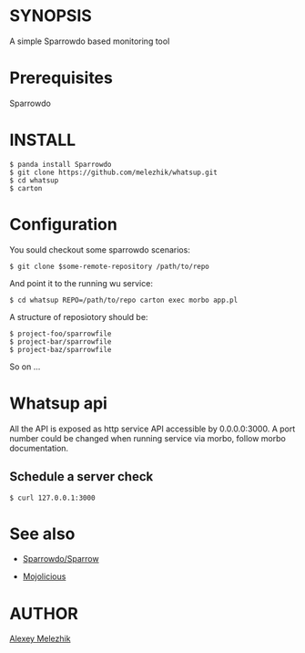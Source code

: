 # SYNOPSIS

A simple Sparrowdo based monitoring tool

# Prerequisites

Sparrowdo


# INSTALL

    $ panda install Sparrowdo
    $ git clone https://github.com/melezhik/whatsup.git
    $ cd whatsup
    $ carton


# Configuration

You sould checkout some sparrowdo scenarios:


    $ git clone $some-remote-repository /path/to/repo

And point it to the running wu service:

    $ cd whatsup REPO=/path/to/repo carton exec morbo app.pl

A structure of  reposiotory should be:

    $ project-foo/sparrowfile
    $ project-bar/sparrowfile
    $ project-baz/sparrowfile

So on ...


# Whatsup api

All the API is exposed as http service API accessible by 0.0.0.0:3000. A port number could be changed
when running service via morbo, follow morbo documentation.


## Schedule a server check

    $ curl 127.0.0.1:3000


# See also

* [Sparrowdo/Sparrow](https://sparrowhub.org)

* [Mojolicious](http://mojolicio.us)

# AUTHOR

[Alexey Melezhik](mailto:melezhik@gmail.com)




